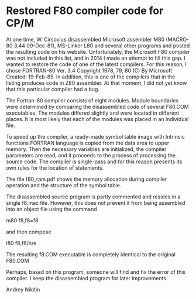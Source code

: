 # Restored F80 compiler code for CP/M
At one time, W. Cirsovius disassembled Microsoft assembler M80 (MACRO-80 3.44 09-Dec-81), MS-Linker L80 and several other programs and posted the resulting code on his website. Unfortunately, the Microsoft F80 compiler was not included in this list, and in 2014 I made an attempt to fill this gap. I wanted to restore the code of one of the latest compilers. For this reason, I chose FORTRAN-80 Ver. 3.4 Copyright 1978, 79, 80 (C) By Microsoft Created: 19-Feb-85. In addition, this is one of the compilers that in the listing produces code in Z80 assembler. At that moment, I did not yet know that this particular compiler had a bug.

The Fortran-80 compiler consists of eight modules. Module boundaries were determined by comparing the disassembled code of several F80.COM executables. The modules differed slightly and were located in different places. It is most likely that each of the modules was placed in an individual file.

To speed up the compiler, a ready-made symbol table image with Intrinsic functions FORTRAN language is copied from the data area to upper memory. Then the necessary variables are initialized, the compiler parameters are read, and it proceeds to the process of processing the source code.
The compiler is single-pass and for this reason presents its own rules for the location of statements.

The file f80_ram.pdf shows the memory allocation during compiler operation and the structure of the symbol table.

The disassembled source program is partly commented and resides in a single f8.mac file. However, this does not prevent it from being assembled into an object file using the command

m80 f8,f8=f8

and then compose

l80 f8,f8/n/e

The resulting f8.COM executable is completely identical to the original F80.COM

Perhaps, based on this program, someone will find and fix the error of this compiler. I keep the disassembled program for later improvements. 

Andrey Nikitin


